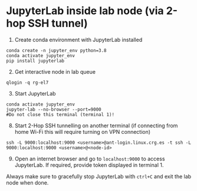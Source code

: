 # JupyterLab inside lab node (via 2-hop SSH tunnel)

1. Create conda environment with JupyterLab installed 
```shell
conda create -n jupyter_env python=3.8
conda activate jupyter_env
pip install jupyterlab
```

2. Get interactive node in lab queue
```shell
qlogin -q rg-el7
```

3. Start JupyterLab 
```shell
conda activate jupyter_env
jupyter-lab --no-browser --port=9000
#Do not close this terminal (terminal 1)!
```

8. Start 2-Hop SSH tunnelling on another terminal (if connecting from home Wi-Fi this will require turning on VPN connection)
```shell
ssh -L 9000:localhost:9000 <username>@ant-login.linux.crg.es -t ssh -L 9000:localhost:9000 <username>@<node-id>
```
9. Open an internet browser and go to `localhost:9000` to access JupyterLab.
If required, provide token displayed in terminal 1.

Always make sure to gracefully stop JupyterLab with `ctrl+C` and exit the lab node when done.

